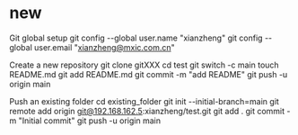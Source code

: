 # new
Git global setup
git config --global user.name "xianzheng"
git config --global user.email "xianzheng@mxic.com.cn"

Create a new repository
git clone gitXXX
cd test
git switch -c main
touch README.md
git add README.md
git commit -m "add README"
git push -u origin main

Push an existing folder
cd existing_folder
git init --initial-branch=main
git remote add origin git@192.168.162.5:xianzheng/test.git
git add .
git commit -m "Initial commit"
git push -u origin main
